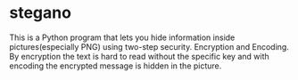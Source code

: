 # stegano
This is a Python program that lets you hide information inside pictures(especially PNG) using two-step security. Encryption and Encoding. By encryption the text is hard to read without the specific key and with encoding the encrypted message is hidden in the picture.
